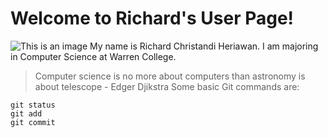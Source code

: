 # **Welcome to Richard's User Page!**
![This is an image](https://myoctocat.com/assets/images/base-octocat.svg)
My name is Richard Christandi Heriawan. I am majoring in Computer Science at Warren College. 
> Computer science is no more about computers than astronomy is about telescope - Edger Djikstra
Some basic Git commands are:
```
git status
git add
git commit
```